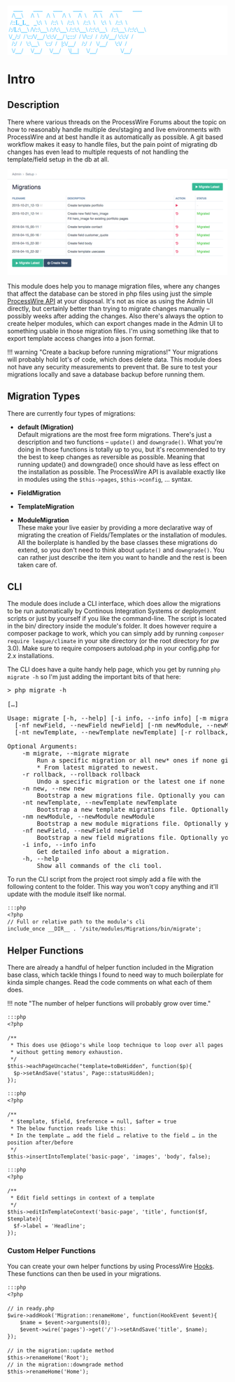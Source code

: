 <pre style="font-family: 'Source Code Pro'; color: #00AAFF; background-color: white; margin-top: -2.6em">
    ___       ___       ___       ___       ___       ___       ___
   /\__\     /\  \     /\  \     /\  \     /\  \     /\  \     /\  \
  /::L_L_   _\:\  \   /::\  \   /::\  \   /::\  \    \:\  \   /::\  \
 /:/L:\__\ /\/::\__\ /:/\:\__\ /::\:\__\ /::\:\__\   /::\__\ /::\:\__\
 \/_/:/  / \::/\/__/ \:\:\/__/ \;:::/  / \/\::/  /  /:/\/__/ \:\:\/  /
   /:/  /   \:\__\    \::/  /   |:\/__/    /:/  /   \/__/     \:\/  /
   \/__/     \/__/     \/__/     \|__|     \/__/               \/__/
</pre>

# Intro

## Description

There where various threads on the ProcessWire Forums about the topic on how to reasonably handle multiple dev/staging and live environments with ProcessWire and at best handle it as automatically as possible. A git based workflow makes it easy to handle files, but the pain point of migrating db changes has even lead to multiple requests of not handling the template/field setup in the db at all.

![Admin UI](images/UI.png)

This module does help you to manage migration files, where any changes that affect the database can be stored in php files using just the simple [ProcessWire API](https://processwire.com/api/ref/) at your disposal. It's not as nice as using the Admin UI directly, but certainly better than trying to migrate changes manually –  possibly weeks after adding the changes. Also there's always the option to create helper modules, which can export changes made in the Admin UI to something usable in those migration files. I'm using something like that to export template access changes into a json format.

!!! warning "Create a backup before running migrations!"
    Your migrations will probably hold lot's of code, which does delete data. This module does not have any security measurements to prevent that. Be sure to test your migrations locally and save a database backup before running them.

## Migration Types

There are currently four types of migrations:

- __default (Migration)__  
Default migrations are the most free form migrations. There's just a description and two functions – `update()` and `downgrade()`. What you're doing in those functions is totally up to you, but it's recommended to try the best to keep changes as reversible as possible. Meaning that running update() and downgrade() once should have as less effect on the installation as possible. The ProcessWire API is available exactly like in modules using the `$this->pages`, `$this->config`, … syntax.

- __FieldMigration__
- __TemplateMigration__
- __ModuleMigration__  
These make your live easier by providing a more declarative way of migrating the creation of Fields/Templates or the installation of modules. All the boilerplate is handled by the base classes these migrations do extend, so you don't need to think about `update()` and `downgrade()`. You can rather just describe the item you want to handle and the rest is been taken care of.

## CLI

The module does include a CLI interface, which does allow the migrations to be run automatically by Continous Integration Systems or deployment scripts or just by yourself if you like the command-line. The script is located in the bin/ directory inside the module's folder. It does however require a composer package to work, which you can simply add by running `composer require league/climate` in your site directory (or the root directory for pw 3.0). Make sure to require composers autoload.php in your config.php for 2.x installations. 

The CLI does have a quite handy help page, which you get by running `php migrate -h` so I'm just adding the important bits of that here:

<pre>
> php migrate -h

[…]

Usage: migrate [-h, --help] [-i info, --info info] [-m migrate, --migrate migrate] [-n new, --new new] 
  [-nf newField, --newField newField] [-nm newModule, --newModule newModule] 
  [-nt newTemplate, --newTemplate newTemplate] [-r rollback, --rollback rollback]

Optional Arguments:
	-m migrate, --migrate migrate
		Run a specific migration or all new* ones if none given.
		* From latest migrated to newest.
	-r rollback, --rollback rollback
		Undo a specific migration or the latest one if none given.
	-n new, --new new
		Bootstrap a new migrations file. Optionally you can already supply a description.
	-nt newTemplate, --newTemplate newTemplate
		Bootstrap a new template migrations file. Optionally you can already supply a description.
	-nm newModule, --newModule newModule
		Bootstrap a new module migrations file. Optionally you can already supply a description.
	-nf newField, --newField newField
		Bootstrap a new field migrations file. Optionally you can already supply a description.
	-i info, --info info
		Get detailed info about a migration.
	-h, --help
		Show all commands of the cli tool.
</pre>

To run the CLI script from the project root simply add a file with the following content to the folder. This way you won't copy anything and it'll update with the module itself like normal.

```
:::php
<?php
// Full or relative path to the module's cli
include_once __DIR__ . '/site/modules/Migrations/bin/migrate';
```

## Helper Functions

There are already a handful of helper function included in the Migration base class, which tackle things I found to need way to much boilerplate for kinda simple changes. Read the code comments on what each of them does.

!!! note "The number of helper functions will probably grow over time."

```
:::php
<?php

/**
 * This does use @diogo's while loop technique to loop over all pages 
 * without getting memory exhaustion. 
 */
$this->eachPageUncache("template=toBeHidden", function($p){
  $p->setAndSave('status', Page::statusHidden);
}); 
```

```
:::php
<?php

/**
 * $template, $field, $reference = null, $after = true
 * The below function reads like this:
 * In the template … add the field … relative to the field … in the position after/before
 */
$this->insertIntoTemplate('basic-page', 'images', 'body', false); 
```

```
:::php
<?php

/**
 * Edit field settings in context of a template
 */
$this->editInTemplateContext('basic-page', 'title', function($f, $template){
  $f->label = 'Headline';
}); 
```

### Custom Helper Functions

You can create your own helper functions by using ProcessWire [Hooks](https://processwire.com/api/hooks/). These functions can then be used in your migrations.

```
:::php
<?php

// in ready.php
$wire->addHook('Migration::renameHome', function(HookEvent $event){
	$name = $event->arguments(0);
	$event->wire('pages')->get('/')->setAndSave('title', $name);
});

// in the migration::update method
$this->renameHome('Root'); 
// in the migration::downgrade method
$this->renameHome('Home'); 
```